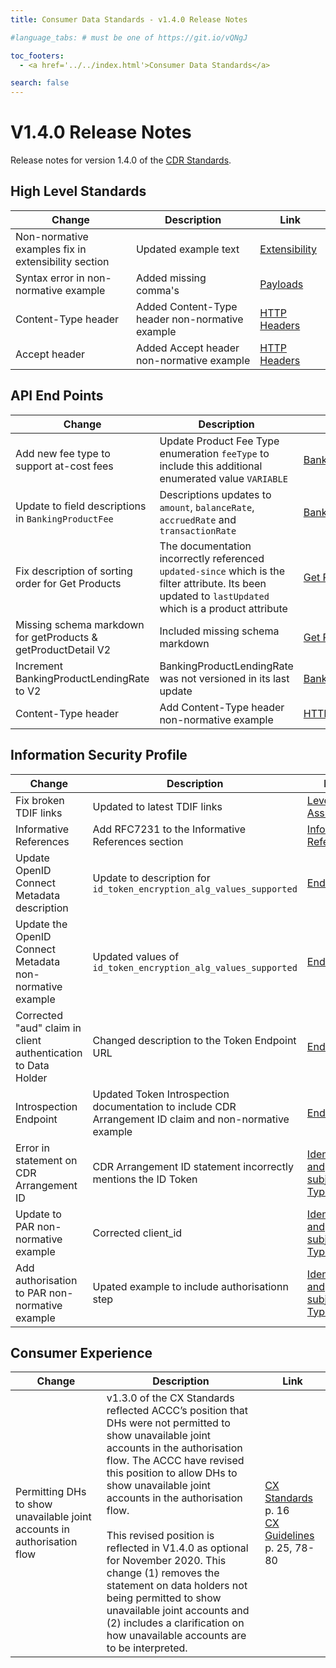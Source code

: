 ```yaml
---
title: Consumer Data Standards - v1.4.0 Release Notes

#language_tabs: # must be one of https://git.io/vQNgJ

toc_footers:
  - <a href='../../index.html'>Consumer Data Standards</a>

search: false
---
```


# V1.4.0 Release Notes
Release notes for version 1.4.0 of the [CDR Standards](../../index.html).

## High Level Standards
|Change|Description|Link|
|------|-----------|----|
|Non-normative examples fix in extensibility section|Updated example text|[Extensibility](../../#extensibility)|
|Syntax error in non-normative example|Added missing comma's|[Payloads](../../#payload-conventions)|
|Content-Type header|Added Content-Type header non-normative example|[HTTP Headers](../../#/#http-headers)|
|Accept header|Added Accept header non-normative example|[HTTP Headers](../../#/#http-headers)|

## API End Points
|Change|Description|Link|
|------|-----------|----|
|Add new fee type to support at-cost fees|Update Product Fee Type enumeration ``feeType`` to include this additional enumerated value ``VARIABLE``|[BankingProductFee](../../index.html#tocSbankingproductfee)|
|Update to field descriptions in ``BankingProductFee`` | Descriptions updates to ``amount``, ``balanceRate``, ``accruedRate`` and  ``transactionRate``|[BankingProductFee](../../index.html#tocSbankingproductfee)|
|Fix description of sorting order for Get Products|The documentation incorrectly referenced ``updated-since`` which is the filter attribute. Its been updated to ``lastUpdated`` which is a product attribute| [Get Products](../../#get-products)|
|Missing schema markdown for getProducts & getProductDetail V2|Included missing schema markdown|[Get Product Detail V2](https://consumerdatastandardsaustralia.github.io/standards/#get-product-detail)|
|Increment BankingProductLendingRate to V2|BankingProductLendingRate was not versioned in its last update|[BankingProductLendingRateV2](/#tocSbankingproductlendingratev2)|
|Content-Type header|Add Content-Type header non-normative example|[HTTP Headers](../../#/#http-headers)|

## Information Security Profile
|Change|Description|Link|
|------|-----------|----|
|Fix broken TDIF links|Updated to latest TDIF links|[Levels of Assurance](../../#levels-of-assurance-loas)|
|Informative References|Add RFC7231 to the Informative References section |[Informative References](../../#informative-references)|
|Update OpenID Connect Metadata description|Update to description for ``id_token_encryption_alg_values_supported``|[End Points](../../#end-points)|
|Update the OpenID Connect Metadata non-normative example|Updated values of ``id_token_encryption_alg_values_supported``|[End Points](../../#end-points)|
|Corrected "aud" claim in client authentication to Data Holder|Changed description to the Token Endpoint URL|[End Points](../../#end-points)|
|Introspection Endpoint|Updated Token Introspection documentation to include CDR Arrangement ID claim and non-normative example|[End Points](../../#end-points)|
|Error in statement on CDR Arrangement ID|CDR Arrangement ID statement incorrectly mentions the ID Token|[Identifiers and subject Types](../../#identifiers-and-subject-types)|
|Update to PAR non-normative example|Corrected client_id|[Identifiers and subject Types](../../#identifiers-and-subject-types)|
|Add authorisation to PAR non-normative example|Upated example to include authorisationn step|[Identifiers and subject Types](../../#identifiers-and-subject-types)|

## Consumer Experience
|Change|Description|Link|
|------|-----------|----|
|Permitting DHs to show unavailable joint accounts in authorisation flow|v1.3.0 of the CX Standards reflected ACCC’s position that DHs were not permitted to show unavailable joint accounts in the authorisation flow. The ACCC have revised this position to allow DHs to show unavailable joint accounts in the authorisation flow. <br><br>This revised position is reflected in V1.4.0 as optional for November 2020. This change (1) removes the statement on data holders not being permitted to show unavailable joint accounts and (2) includes a clarification on how unavailable accounts are to be interpreted.|[CX Standards](/pdfs/CX-Standards-v1.3.0.pdf) p. 16<br>[CX Guidelines](/pdfs/CX-Guidelines-v1.4.0.pdf) p. 25, 78-80|
